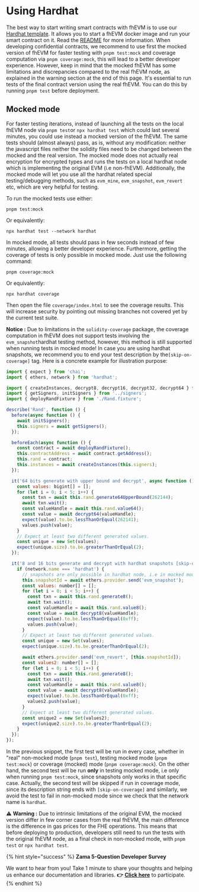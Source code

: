 # Using Hardhat

The best way to start writing smart contracts with fhEVM is to use our [Hardhat template](https://github.com/zama-ai/fhevm-hardhat-template).
It allows you to start a fhEVM docker image and run your smart contract on it. Read the [README](https://github.com/zama-ai/fhevm-hardhat-template/blob/main/README.md) for more information.
When developing confidential contracts, we recommend to use first the mocked version of fhEVM for faster testing with `pnpm test:mock` and coverage computation via `pnpm coverage:mock`, this will lead to a better developer experience. However, keep in mind that the mocked fhEVM has some limitations and discrepancies compared to the real fhEVM node, as explained in the warning section at the end of this page.
It's essential to run tests of the final contract version using the real fhEVM. You can do this by running `pnpm test` before deployment.

## Mocked mode

For faster testing iterations, instead of launching all the tests on the local fhEVM node via `pnpm test`or `npx hardhat test` which could last several minutes, you could use instead a mocked version of the fhEVM.
The same tests should (almost always) pass, as is, without any modification: neither the javascript files neither the solidity files need to be changed between the mocked and the real version. The mocked mode does not actually real encryption for encrypted types and runs the tests on a local hardhat node which is implementing the original EVM (i.e non-fhEVM). Additionally, the mocked mode will let you use all the hardhat related special testing/debugging methods, such as `evm_mine`, `evm_snapshot`, `evm_revert` etc, which are very helpful for testing.

To run the mocked tests use either:

```
pnpm test:mock
```

Or equivalently:

```
npx hardhat test --network hardhat
```

In mocked mode, all tests should pass in few seconds instead of few minutes, allowing a better developer experience.
Furthermore, getting the coverage of tests is only possible in mocked mode. Just use the following command:

```
pnpm coverage:mock
```

Or equivalently:

```
npx hardhat coverage
```

Then open the file `coverage/index.html` to see the coverage results. This will increase security by pointing out missing branches not covered yet by the current test suite.

**Notice :** Due to limitations in the `solidity-coverage` package, the coverage computation in fhEVM does not support tests involving the `evm_snapshot`hardhat testing method, however, this method is still supported when running tests in mocked mode! In case you are using hardhat snapshots, we recommend you to end your test description by the`[skip-on-coverage]` tag. Here is a concrete example for illustration purpose:

```js
import { expect } from 'chai';
import { ethers, network } from 'hardhat';

import { createInstances, decrypt8, decrypt16, decrypt32, decrypt64 } from '../instance';
import { getSigners, initSigners } from '../signers';
import { deployRandFixture } from './Rand.fixture';

describe('Rand', function () {
  before(async function () {
    await initSigners();
    this.signers = await getSigners();
  });

  beforeEach(async function () {
    const contract = await deployRandFixture();
    this.contractAddress = await contract.getAddress();
    this.rand = contract;
    this.instances = await createInstances(this.signers);
  });

  it('64 bits generate with upper bound and decrypt', async function () {
    const values: bigint[] = [];
    for (let i = 0; i < 5; i++) {
      const txn = await this.rand.generate64UpperBound(262144);
      await txn.wait();
      const valueHandle = await this.rand.value64();
      const value = await decrypt64(valueHandle);
      expect(value).to.be.lessThanOrEqual(262141);
      values.push(value);
    }
    // Expect at least two different generated values.
    const unique = new Set(values);
    expect(unique.size).to.be.greaterThanOrEqual(2);
  });

  it('8 and 16 bits generate and decrypt with hardhat snapshots [skip-on-coverage]', async function () {
    if (network.name === 'hardhat') {
      // snapshots are only possible in hardhat node, i.e in mocked mode
      this.snapshotId = await ethers.provider.send('evm_snapshot');
      const values: number[] = [];
      for (let i = 0; i < 5; i++) {
        const txn = await this.rand.generate8();
        await txn.wait();
        const valueHandle = await this.rand.value8();
        const value = await decrypt8(valueHandle);
        expect(value).to.be.lessThanOrEqual(0xff);
        values.push(value);
      }
      // Expect at least two different generated values.
      const unique = new Set(values);
      expect(unique.size).to.be.greaterThanOrEqual(2);

      await ethers.provider.send('evm_revert', [this.snapshotId]);
      const values2: number[] = [];
      for (let i = 0; i < 5; i++) {
        const txn = await this.rand.generate8();
        await txn.wait();
        const valueHandle = await this.rand.value8();
        const value = await decrypt8(valueHandle);
        expect(value).to.be.lessThanOrEqual(0xff);
        values2.push(value);
      }
      // Expect at least two different generated values.
      const unique2 = new Set(values2);
      expect(unique2.size).to.be.greaterThanOrEqual(2);
    }
  });
});
```

In the previous snippet, the first test will be run in every case, whether in "real" non-mocked mode (`pnpm test`), testing mocked mode (`pnpm test:mock`) or coverage (mocked) mode (`pnpm coverage:mock`). On the other hand, the second test will be run **only** in testing mocked mode, i.e only when running `pnpm test:mock`, since snapshots only works in that specific case. Actually, the second test will be skipped if run in coverage mode, since its description string ends with `[skip-on-coverage]` and similarly, we avoid the test to fail in non-mocked mode since we check that the network name is `hardhat`.

⚠️ **Warning :** Due to intrinsic limitations of the original EVM, the mocked version differ in few corner cases from the real fhEVM, the main difference is the difference in gas prices for the FHE operations. This means that before deploying to production, developers still need to run the tests with the original fhEVM node, as a final check in non-mocked mode, with `pnpm test` or `npx hardhat test`.

{% hint style="success" %}
**Zama 5-Question Developer Survey**

We want to hear from you! Take 1 minute to share your thoughts and helping us enhance our documentation and libraries. **👉** [**Click here**](https://www.zama.ai/developer-survey) to participate.
{% endhint %}
